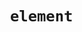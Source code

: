 ---
title: "<code> element"
description: ""
category: html
last_test_date: "2023-04-25"
test_url: "/tests/html-code.html"
test_results_url: "https://testi.at/proj/VpMij9qijz7SbpecQE7ubxbhQl"
stats: {
    apple-mail: {
        macos: {
            "2023-04":"y"
        },
        ios: {
            "2023-04":"y"
        }
    },
    gmail: {
        desktop-webmail: {
            "2023-04":"y"
        },
        ios: {
            "2023-04":"y"
        },
        android: {
            "2023-04":"y"
        },
        mobile-webmail: {
            "2023-04":"y"
        }
    },
    orange: {
        desktop-webmail: {
            "2023-04":"u"
        },
        ios: {
            "2023-04":"u"
        },
        android: {
            "2023-04":"u"
        }
    },
    outlook: {
        windows: {
            "2013":"y",
            "2016":"y",
            "2019":"y"
        },
        windows-mail: {
            "2023-04":"y"
        },
        macos: {
            "16.56":"y"
        },
        outlook-com: {
            "2023-04":"y"
        },
        ios: {
            "2023-04":"y"
        },
        android: {
            "2023-04":"y"
        }
    },
    samsung-email: {
        android: {
            "2023-04":"y"
        }
    },
    sfr: {
        desktop-webmail: {
            "2023-04":"u"
        },
        ios: {
            "2023-04":"u"
        },
        android: {
            "2023-04":"u"
        }
    },
    thunderbird: {
        macos: {
            "78.14":"u"
        }
    },
    aol: {
        desktop-webmail: {
            "2023-04":"u"
        },
        ios: {
            "2023-04":"u"
        },
        android: {
            "2023-04":"u"
        }
    },
    yahoo: {
        desktop-webmail: {
            "2023-04":"y"
        },
        ios: {
            "2023-04":"y"
        },
        android: {
            "2023-04":"y"
        }
    },
    protonmail: {
        desktop-webmail: {
            "2023-04":"u"
        },
        ios: {
            "2023-04":"u"
        },
        android: {
            "2023-04":"u"
        }
    },
    hey: {
        desktop-webmail: {
            "2023-04":"u"
        }
    },
    mail-ru: {
        desktop-webmail: {
            "2023-04":"y"
        }
    },
    fastmail: {
        desktop-webmail: {
            "2023-04": "u"
        }
    },
    laposte: {
        desktop-webmail: {
            "2023-04": "u"
        }
    },
    free-fr: {
        desktop-webmail: {
            "2023-04": "u"
        }
    },
    t-online-de: {
        desktop-webmail: {
            "2023-04": "u"
        }
    },
    gmx: {
        desktop-webmail: {
            "2023-04": "y"
        },
        ios: {
            "2023-04": "u"
        },
        android: {
            "2023-04": "u"
        }
    },
    web-de: {
        desktop-webmail: {
            "2023-04": "u"
        },
        ios: {
            "2023-04": "u"
        },
        android: {
            "2023-04": "u"
        }
    },
    ionos-1and1: {
        desktop-webmail: {
            "2023-04": "u"
        },
        android: {
            "2023-04": "u"
        }
    }
}
links: {
    "Can I use: &lt;code&gt;":"https://caniuse.com/?search=code",
    "MDN: &lt;code&gt;":"https://developer.mozilla.org/en-US/docs/Web/HTML/Element/code"
}
---